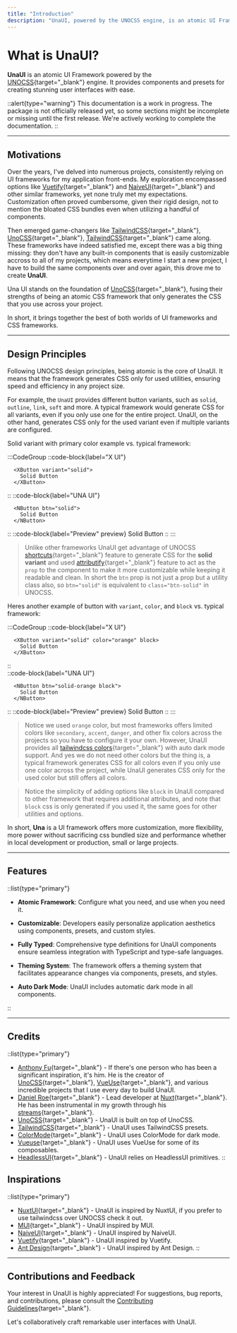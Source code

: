 ```yaml
---
title: "Introduction"
description: "UnaUI, powered by the UNOCSS engine, is an atomic UI Framework. It offers components and presets for effortless creation of beautiful user interfaces."
---
```


# What is UnaUI?

**UnaUI** is an atomic UI Framework powered by the [UNOCSS](https://unocss.dev/){target="_blank"} engine. It provides components and presets for creating stunning user interfaces with ease.

::alert{type="warning"} 
This documentation is a work in progress. The package is not officially released yet, so some sections might be incomplete or missing until the first release. We're actively working to complete the documentation.
::

---

## Motivations

Over the years, I've delved into numerous projects, consistently relying on UI frameworks for my application front-ends. My exploration encompassed options like [Vuetify](https://vuetifyjs.com/){target="_blank"} and [NaiveUI](https://naiveui.com/){target="_blank"} and other similar frameworks, yet none truly met my expectations. Customization often proved cumbersome, given their rigid design, not to mention the bloated CSS bundles even when utilizing a handful of components.

Then emerged game-changers like [TailwindCSS](https://tailwindcss.com/){target="_blank"}, [UnoCSS](https://unocss.dev/){target="_blank"}, [TailwindCSS](https://tailwindcss.com/){target="_blank"} came along. These frameworks have indeed satisfied me, except there was a big thing missing: they don't have any built-in components that is easily customizable accross to all of my projects, which means everytime I start a new project, I have to build the same components over and over again, this drove me to create <b style="color: var(--c-brand-next)">UnaUI</b>.

Una UI stands on the foundation of [UnoCSS](https://unocss.dev/){target="_blank"}, fusing their strengths of being an atomic CSS framework that only generates the CSS that you use across your project.

In short, it brings together the best of both worlds of UI frameworks and CSS frameworks.


---

## Design Principles

Following UNOCSS design principles, being atomic is the core of UnaUI. It means that the framework generates CSS only for used utilities, ensuring speed and efficiency in any project size.

For example, the `UnaUI` provides different button variants, such as `solid`, `outline`, `link`, `soft` and more. A typical framework would generate CSS for all variants, even if you only use one for the entire project. UnaUI, on the other hand, generates CSS only for the used variant even if multiple variants are configured.

Solid variant with primary color example vs. typical framework:

:::CodeGroup
  ::code-block{label="X UI"}
```vue
  <XButton variant="solid">
    Solid Button
  </XButton>
```
  ::
  ::code-block{label="UNA UI"}
```vue
  <NButton btn="solid">
    Solid Button
  </NButton>
```
  ::
  ::code-block{label="Preview" preview}
    <NButton btn="solid">Solid Button</NButton>
  ::
:::

> Unlike other frameworks UnaUI get advantage of UNOCSS [shortcuts](https://unocss.dev/config/shortcuts#shortcuts){target="_blank"} feature to generate CSS for the **solid variant** and used [attributify](https://unocss.dev/presets/attributify#attributify-mode){target="_blank"} feature to act as the `prop` to the component to make it more customizable while keeping it readable and clean. In short the `btn` prop is not just a prop but a utility class also, so `btn="solid"` is equivalent to `class="btn-solid"` in UNOCSS.

Heres another example of button with `variant`, `color`, and `block` vs. typical framework:

:::CodeGroup
  ::code-block{label="X UI"}
```vue
  <XButton variant="solid" color="orange" block>
    Solid Button
  </XButton>
```
  ::  
  ::code-block{label="UNA UI"}
```vue
  <NButton btn="solid-orange block">
    Solid Button
  </NButton>
```
  ::
  ::code-block{label="Preview" preview}
    <NButton btn="solid-orange block">Solid Button</NButton>
  ::
:::

> Notice we used `orange` color, but most frameworks offers limited colors like `secondary`, `accent`, `danger`, and other fix colors across the projects so you have to configure it your own. However, UnaUI provides all [tailwindcss colors](https://tailwindcss.com/docs/customizing-colors){target="_blank"} with auto dark mode support. And yes we do not need other colors but the thing is, a typical framework generates CSS for all colors even if you only use one color across the project, while UnaUI generates CSS only for the used color but still offers all colors.

> Notice the simplicity of adding options like `block` in UnaUI compared to other framework that requires additional attributes, and note that `block` css is only generated if you used it, the same goes for other utilities and options.

In short, <b style="color: var(--c-brand-next)">Una</b> is a UI framework offers more customization, more flexibility, more power without sacrificing css bundled size and performance whether in local development or production, small or large projects.

---

## Features

::list{type="primary"}
- **Atomic Framework**: Configure what you need, and use when you need it.

- **Customizable**: Developers easily personalize application aesthetics using components, presets, and custom styles.

- **Fully Typed**: Comprehensive type definitions for UnaUI components ensure seamless integration with TypeScript and type-safe languages.

- **Theming System**: The framework offers a theming system that facilitates appearance changes via components, presets, and styles.

- **Auto Dark Mode**: UnaUI includes automatic dark mode in all components.

::

---

## Credits

::list{type="primary"}
- <span style="color: var(--c-brand-next)">[Anthony Fu](https://github.com/antfu){target="_blank"}</span> - If there's one person who has been a significant inspiration, it's him. He is the creator of [UnoCSS](https://unocss.dev/){target="_blank"}, [VueUse](https://vueuse.org/){target="_blank"}, and various incredible projects that I use every day to build UnaUI.
- [Daniel Roe](https://github.com/danielroe){target="_blank"} - Lead developer at [Nuxt](https://nuxtjs.org/){target="_blank"}. He has been instrumental in my growth through his [streams](https://www.twitch.tv/danielroe){target="_blank"}.
- [UnoCSS](https://unocss.dev/){target="_blank"} - UnaUI is built on top of UnoCSS.
- [TailwindCSS](https://tailwindcss.com/){target="_blank"} - UnaUI uses TailwindCSS presets.
- [ColorMode](https://color-mode.nuxtjs.org/){target="_blank"} - UnaUI uses ColorMode for dark mode.
- [Vueuse](https://vueuse.org/){target="_blank"} - UnaUI uses VueUse for some of its composables.
- [HeadlessUI](https://headlessui.dev/){target="_blank"} - UnaUI relies on HeadlessUI primitives.
::

## Inspirations

::list{type="primary"}
- [NuxtUI](https://ui.nuxtlabs.com/){target="_blank"} - UnaUI is inspired by NuxtUI, if you prefer to use tailwindcss over UNOCSS check it out.
- [MUI](https://mui.com/){target="_blank"} - UnaUI inspired by MUI.
- [NaiveUI](https://naiveui.com/){target="_blank"} - UnaUI inspired by NaiveUI.
- [Vuetify](https://vuetifyjs.com/){target="_blank"} - UnaUI inspired by Vuetify.
- [Ant Design](https://ant.design/){target="_blank"} - UnaUI inspired by Ant Design.
::

---

## Contributions and Feedback

Your interest in UnaUI is highly appreciated! For suggestions, bug reports, and contributions, please consult the [Contributing Guidelines](https://github.com/una-ui/una-ui/blob/main/CONTRIBUTING.md){target="_blank"}.

Let's collaboratively craft remarkable user interfaces with UnaUI.

